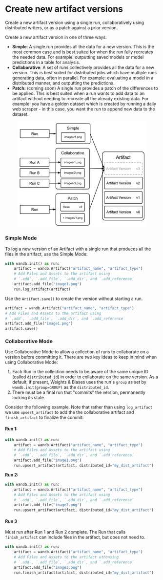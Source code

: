# Create new artifact versions

Create a new artifact version using a single run, collaboratively using distributed writers, or as a patch against a prior version.

Create a new artifact version in one of three ways:

* **Simple**: A single run provides all the data for a new version. This is the most common case and is best suited for when the run fully recreates the needed data. For example: outputting saved models or model predictions in a table for analysis.
* **Collaborative**: A set of runs collectively provides all the data for a new version. This is best suited for distributed jobs which have multiple runs generating data, often in parallel. For example: evaluating a model in a distributed manner, and outputting the predictions.
* **Patch:** (coming soon) A single run provides a patch of the differences to be applied. This is best suited when a run wants to add data to an artifact without needing to recreate all the already existing data. For example: you have a golden dataset which is created by running a daily web scraper - in this case, you want the run to append new data to the dataset.

<figure><img src="../../.gitbook/assets/image (3).png" alt=""><figcaption></figcaption></figure>

### Simple Mode

To log a new version of an Artifact with a single run that produces all the files in the artifact, use the Simple Mode:

```python
with wandb.init() as run:
    artifact = wandb.Artifact("artifact_name", "artifact_type")
    # Add Files and Assets to the artifact using 
    # `.add`, `.add_file`, `.add_dir`, and `.add_reference`
    artifact.add_file("image1.png")
    run.log_artifact(artifact)
```

Use the `Artifact.save()` to create the version without starting a run.

```python
artifact = wandb.Artifact("artifact_name", "artifact_type")
# Add Files and Assets to the artifact using 
# `.add`, `.add_file`, `.add_dir`, and `.add_reference`
artifact.add_file("image1.png")
artifact.save()
```

### Collaborative Mode

Use Collaborative Mode to allow a collection of runs to collaborate on a version before committing it. There are two key ideas to keep in mind when using Collaborative Mode:

1. Each Run in the collection needs to be aware of the same unique ID (called `distributed_id`) in order to collaborate on the same version. As a default, if present, Weights & Biases uses the run's `group` as set by `wandb.init(group=GROUP)` as the `distributed_id`.
2. There must be a final run that "commits" the version, permanently locking its state.

Consider the following example. Note that rather than using `log_artifact` we use `upsert_artifact` to add the the collaborative artifact and `finish_artifact` to finalize the commit:

#### Run 1:

```python
with wandb.init() as run:
    artifact = wandb.Artifact("artifact_name", "artifact_type")
    # Add Files and Assets to the artifact using 
    # `.add`, `.add_file`, `.add_dir`, and `.add_reference`
    artifact.add_file("image1.png")
    run.upsert_artifact(artifact, distributed_id="my_dist_artifact")
```

**Run 2:**

```python
with wandb.init() as run:
    artifact = wandb.Artifact("artifact_name", "artifact_type")
    # Add Files and Assets to the artifact using 
    # `.add`, `.add_file`, `.add_dir`, and `.add_reference`
    artifact.add_file("image2.png")
    run.upsert_artifact(artifact, distributed_id="my_dist_artifact")
```

#### **Run 3**

Must run after Run 1 and Run 2 complete. The Run that calls `finish_artifact` can include files in the artifact, but does not need to.

```python
with wandb.init() as run:
    artifact = wandb.Artifact("artifact_name", "artifact_type")
    # Add Files and Assets to the artifact uthonsing 
    # `.add`, `.add_file`, `.add_dir`, and `.add_reference`
    artifact.add_file("image3.png")
    run.finish_artifact(artifact, distributed_id="my_dist_artifact")
```
